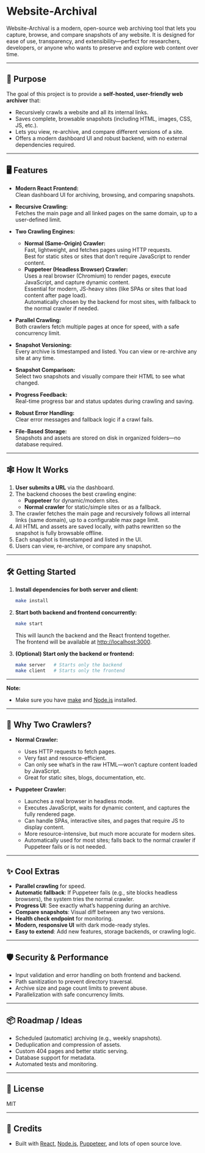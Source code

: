 # Website-Archival

Website-Archival is a modern, open-source web archiving tool that lets you capture, browse, and compare snapshots of any website. It is designed for ease of use, transparency, and extensibility—perfect for researchers, developers, or anyone who wants to preserve and explore web content over time.

---

## 🚀 Purpose

The goal of this project is to provide a **self-hosted, user-friendly web archiver** that:
- Recursively crawls a website and all its internal links.
- Saves complete, browsable snapshots (including HTML, images, CSS, JS, etc.).
- Lets you view, re-archive, and compare different versions of a site.
- Offers a modern dashboard UI and robust backend, with no external dependencies required.

---

## 🖥️ Features

- **Modern React Frontend:**  
  Clean dashboard UI for archiving, browsing, and comparing snapshots.

- **Recursive Crawling:**  
  Fetches the main page and all linked pages on the same domain, up to a user-defined limit.

- **Two Crawling Engines:**  
  - **Normal (Same-Origin) Crawler:**  
    Fast, lightweight, and fetches pages using HTTP requests.  
    Best for static sites or sites that don’t require JavaScript to render content.
  - **Puppeteer (Headless Browser) Crawler:**  
    Uses a real browser (Chromium) to render pages, execute JavaScript, and capture dynamic content.  
    Essential for modern, JS-heavy sites (like SPAs or sites that load content after page load).  
    Automatically chosen by the backend for most sites, with fallback to the normal crawler if needed.

- **Parallel Crawling:**  
  Both crawlers fetch multiple pages at once for speed, with a safe concurrency limit.

- **Snapshot Versioning:**  
  Every archive is timestamped and listed. You can view or re-archive any site at any time.

- **Snapshot Comparison:**  
  Select two snapshots and visually compare their HTML to see what changed.

- **Progress Feedback:**  
  Real-time progress bar and status updates during crawling and saving.

- **Robust Error Handling:**  
  Clear error messages and fallback logic if a crawl fails.

- **File-Based Storage:**  
  Snapshots and assets are stored on disk in organized folders—no database required.

---

## 🕸️ How It Works

1. **User submits a URL** via the dashboard.
2. The backend chooses the best crawling engine:
   - **Puppeteer** for dynamic/modern sites.
   - **Normal crawler** for static/simple sites or as a fallback.
3. The crawler fetches the main page and recursively follows all internal links (same domain), up to a configurable max page limit.
4. All HTML and assets are saved locally, with paths rewritten so the snapshot is fully browsable offline.
5. Each snapshot is timestamped and listed in the UI.
6. Users can view, re-archive, or compare any snapshot.

---

## 🛠️ Getting Started

1. **Install dependencies for both server and client:**
   ```bash
   make install
   ```

2. **Start both backend and frontend concurrently:**
   ```bash
   make start
   ```

   This will launch the backend and the React frontend together.  
   The frontend will be available at [http://localhost:3000](http://localhost:3000).

3. **(Optional) Start only the backend or frontend:**
   ```bash
   make server   # Starts only the backend
   make client   # Starts only the frontend
   ```

---

**Note:**  
- Make sure you have [make](https://www.gnu.org/software/make/) and [Node.js](https://nodejs.org/) installed.
---

## 🧠 Why Two Crawlers?

- **Normal Crawler:**  
  - Uses HTTP requests to fetch pages.
  - Very fast and resource-efficient.
  - Can only see what’s in the raw HTML—won’t capture content loaded by JavaScript.
  - Great for static sites, blogs, documentation, etc.

- **Puppeteer Crawler:**  
  - Launches a real browser in headless mode.
  - Executes JavaScript, waits for dynamic content, and captures the fully rendered page.
  - Can handle SPAs, interactive sites, and pages that require JS to display content.
  - More resource-intensive, but much more accurate for modern sites.
  - Automatically used for most sites; falls back to the normal crawler if Puppeteer fails or is not needed.

---

## ✨ Cool Extras

- **Parallel crawling** for speed.
- **Automatic fallback**: If Puppeteer fails (e.g., site blocks headless browsers), the system tries the normal crawler.
- **Progress UI**: See exactly what’s happening during an archive.
- **Compare snapshots**: Visual diff between any two versions.
- **Health check endpoint** for monitoring.
- **Modern, responsive UI** with dark mode-ready styles.
- **Easy to extend**: Add new features, storage backends, or crawling logic.

---

## 🛡️ Security & Performance

- Input validation and error handling on both frontend and backend.
- Path sanitization to prevent directory traversal.
- Archive size and page count limits to prevent abuse.
- Parallelization with safe concurrency limits.

---

## 📦 Roadmap / Ideas

- Scheduled (automatic) archiving (e.g., weekly snapshots).
- Deduplication and compression of assets.
- Custom 404 pages and better static serving.
- Database support for metadata.
- Automated tests and monitoring.

---

## 📄 License

MIT

---

## 🙏 Credits

- Built with [React](https://react.dev/), [Node.js](https://nodejs.org/), [Puppeteer](https://pptr.dev/), and lots of open source love.
